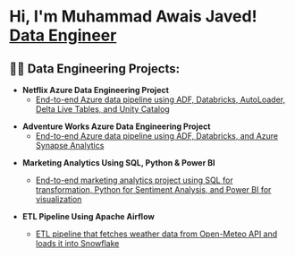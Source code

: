 <h1>Hi, I'm Muhammad Awais Javed! <br/>
  <a href="https://github.com/joshmadakor1">Data Engineer</a> 
  <a href="https://www.linkedin.com/in/awaisjvd/"></a>
</h1>

<h2>👨‍💻 Data Engineering Projects:</h2>

<!-- Netflix Azure Data Engineering Project -->
- <b>Netflix Azure Data Engineering Project</b>  
  - [End-to-end Azure data pipeline using ADF, Databricks, AutoLoader, Delta Live Tables, and Unity Catalog](https://github.com/awsjvd/Netflix-Azure-Data-Engineering-Project)

<!-- Adventure Works Azure Data Engineering Project -->
- <b>Adventure Works Azure Data Engineering Project</b>  
  - [End-to-end Azure data pipeline using ADF, Databricks, and Azure Synapse Analytics](https://github.com/awsjvd/AdventureWorks-Azure-Data-Engineering-Project)

<!-- Other Projects -->
- <b>Marketing Analytics Using SQL, Python & Power BI</b>  
  - [End-to-end marketing analytics project using SQL for transformation, Python for Sentiment Analysis, and Power BI for visualization](https://github.com/awsjvd/Marketing-Analytics-Project)  

- <b>ETL Pipeline Using Apache Airflow</b>  
  - [ETL pipeline that fetches weather data from Open-Meteo API and loads it into Snowflake](https://github.com/awsjvd/Weather-ETL-pipeline)  
